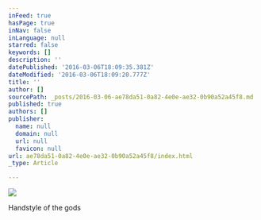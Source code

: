 ```yaml
---
inFeed: true
hasPage: true
inNav: false
inLanguage: null
starred: false
keywords: []
description: ''
datePublished: '2016-03-06T18:09:35.381Z'
dateModified: '2016-03-06T18:09:20.777Z'
title: ''
author: []
sourcePath: _posts/2016-03-06-ae78da51-0a82-4e0e-ae32-0b90a52a45f8.md
published: true
authors: []
publisher:
  name: null
  domain: null
  url: null
  favicon: null
url: ae78da51-0a82-4e0e-ae32-0b90a52a45f8/index.html
_type: Article

---
```

![](https://s3-us-west-2.amazonaws.com/the-grid-img/p/8b407bb021d9164b6c1c7fced800c9d74c5864c8.jpg)

Handstyle of the gods